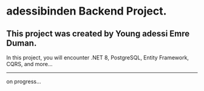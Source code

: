 # adessibinden Backend Project.
This project was created by Young adessi Emre Duman.
---

In this project, you will encounter .NET 8, PostgreSQL, Entity Framework, CQRS, and more...

---

on progress...


